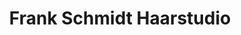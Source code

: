 ---
title: "Frank Schmidt Haarstudio"
url: /schalksmuehle/frank-schmidt-haarstudio/
shop: Friseur
---